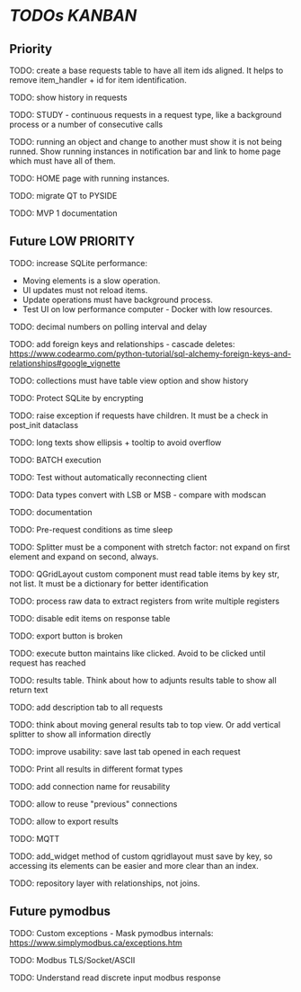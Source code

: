 # *TODOs KANBAN*

## Priority

TODO: create a base requests table to have all item ids aligned. It helps to remove item_handler + id for item identification.

TODO: show history in requests

TODO: STUDY - continuous requests in a request type, like a background process or a number of consecutive calls

TODO: running an object and change to another must show it is not being runned. Show running instances in notification bar and link to home page which must have all of them.

TODO: HOME page with running instances.

TODO: migrate QT to PYSIDE

TODO: MVP 1 documentation

## Future LOW PRIORITY

TODO: increase SQLite performance:
- Moving elements is a slow operation.
- UI updates must not reload items.
- Update operations must have background process.
- Test UI on low performance computer - Docker with low resources.

TODO: decimal numbers on polling interval and delay

TODO: add foreign keys and relationships - cascade deletes: https://www.codearmo.com/python-tutorial/sql-alchemy-foreign-keys-and-relationships#google_vignette

TODO: collections must have table view option and show history

TODO: Protect SQLite by encrypting

TODO: raise exception if requests have children. It must be a check in post_init dataclass

TODO: long texts show ellipsis + tooltip to avoid overflow

TODO: BATCH execution 

TODO: Test without automatically reconnecting client

TODO: Data types convert with LSB or MSB - compare with modscan

TODO: documentation

TODO: Pre-request conditions as time sleep

TODO: Splitter must be a component with stretch factor: not expand on first element and expand on second, always.

TODO: QGridLayout custom component must read table items by key str, not list. It must be a dictionary for better identification

TODO: process raw data to extract registers from write multiple registers

TODO: disable edit items on response table

TODO: export button is broken

TODO: execute button maintains like clicked. Avoid to be clicked until request has reached

TODO: results table. Think about how to adjunts results table to show all return text

TODO: add description tab to all requests

TODO: think about moving general results tab to top view. Or add vertical splitter to show all information directly

TODO: improve usability: save last tab opened in each request

TODO: Print all results in different format types

TODO: add connection name for reusability

TODO: allow to reuse "previous" connections

TODO: allow to export results

TODO: MQTT

TODO: add_widget method of custom qgridlayout must save by key, so accessing its elements can be easier and more clear than an index.

TODO: repository layer with relationships, not joins.

## Future pymodbus

TODO: Custom exceptions - Mask pymodbus internals: https://www.simplymodbus.ca/exceptions.htm

TODO: Modbus TLS/Socket/ASCII

TODO: Understand read discrete input modbus response

